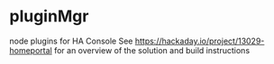 pluginMgr
=========

node plugins for HA Console
See https://hackaday.io/project/13029-homeportal for an overview of the solution and build instructions
